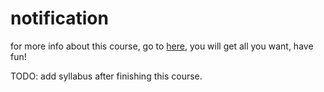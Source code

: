 # notification

for more info about this course, go to [here][1], you will get all you want, have fun!

[1]:http://users.ece.utexas.edu/~valvano/arm/outline1.htm

TODO: add syllabus after finishing this course.